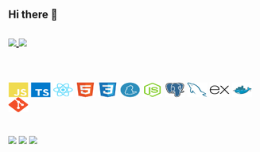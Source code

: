 <h2> Hi there 👋 <h2/>

<div>
  <a href="https://github.com/AmauriLima">
  <img height=160em align="center" src="https://github-readme-stats.vercel.app/api?username=AmauriLima&count_private=true&show_icons=true&theme=tokyonight" />
  <img height=160em align="center" src="https://github-readme-stats.vercel.app/api/top-langs/?username=AmauriLima&layout=compact&theme=tokyonight" />
</div>
  
  ##
  
<div style="display: inline-block"><br>
  <img align="center" alt="Amauri-Js" height="30" width="40" src="https://raw.githubusercontent.com/devicons/devicon/master/icons/javascript/javascript-plain.svg">
  <img align="center" alt="Amauri-Ts" height="30" width="40" src="https://raw.githubusercontent.com/devicons/devicon/master/icons/typescript/typescript-plain.svg">
  <img align="center" alt="Amauri-React" height="30" width="40" src="https://raw.githubusercontent.com/devicons/devicon/master/icons/react/react-original.svg">
  <img align="center" alt="Amauri-HTML" height="30" width="40" src="https://raw.githubusercontent.com/devicons/devicon/master/icons/html5/html5-original.svg">
  <img align="center" alt="Amauri-CSS" height="30" width="40" src="https://raw.githubusercontent.com/devicons/devicon/master/icons/css3/css3-original.svg">
  <img align="center" alt="Amauri-Yarn" height="30" width="40" src="https://raw.githubusercontent.com/devicons/devicon/master/icons/yarn/yarn-original.svg">
  <img align="center" alt="Amauri-NodeJS" height="30" width="40" src="https://raw.githubusercontent.com/devicons/devicon/master/icons/nodejs/nodejs-original.svg">
  <img align="center" alt="Amauri-PostgreSql" height="30" width="40" src="https://raw.githubusercontent.com/devicons/devicon/master/icons/postgresql/postgresql-original.svg">
  <img align="center" alt="Amauri-MySql" height="30" width="40" src="https://raw.githubusercontent.com/devicons/devicon/master/icons/mysql/mysql-plain.svg">
  <img align="center" alt="Amauri-Express" height="30" width="40" src="https://raw.githubusercontent.com/devicons/devicon/master/icons/express/express-original.svg">
  <img align="center" alt="Amauri-Docker" height="30" width="40" src="https://raw.githubusercontent.com/devicons/devicon/master/icons/docker/docker-original.svg">
  <img align="center" alt="Amauri-Git" height="30" width="40" src="https://raw.githubusercontent.com/devicons/devicon/master/icons/git/git-original.svg">
</div>
  
##
<div>
    <a href="https://www.instagram.com/_amauri.lima/" target="_blank"><img src="https://img.shields.io/badge/-Instagram-%23E4405F?style=for-the-badge&logo=instagram&logoColor=white"></a>
    <a href="https://www.linkedin.com/in/amauri-lima/" target="_blank" rel="noopener"><img src="https://img.shields.io/badge/-LinkedIn-%230077B5?style=for-the-badge&logo=linkedin&logoColor=white"></a>
    <a href="mailto: amauri.plimaj@gmail.com" target="_blank"><img src="https://img.shields.io/badge/-Gmail-%23333?style=for-the-badge&logo=gmail&logoColor=white"></a>
  
  
</div>
